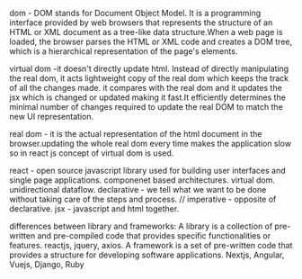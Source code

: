 dom - DOM stands for Document Object Model. It is a programming interface provided by web browsers that represents the structure of an HTML or XML document as a tree-like data structure.When a web page is loaded, the browser parses the HTML or XML code and creates a DOM tree, which is a hierarchical representation of the page's elements.

virtual dom -it doesn't directly update html. Instead of directly manipulating the real dom, it acts lightweight copy of the real dom which keeps the track of all the changes made. it compares with the real dom and it updates the jsx which is changed or updated making it fast.It efficiently determines the minimal number of changes required to update the real DOM to match the new UI representation.

real dom - it is the actual representation of the html document in the browser.updating the whole real dom every time makes the application slow so in react js concept of virtual dom is used.

react - open source javascript library used for building user interfaces and single page applications.
componenet based architectures.
virtual dom.
unidirectional dataflow.
declarative - we tell what we want to be done without taking care of the steps and process. // imperative - opposite of declarative.
jsx - javascript and html together.

differences between library and frameworks:
A library is a collection of pre-written and pre-compiled code that provides specific functionalities or features.
reactjs, jquery, axios.
A framework is a set of pre-written code that provides a structure for developing software applications.
Nextjs, Angular, Vuejs, Django, Ruby